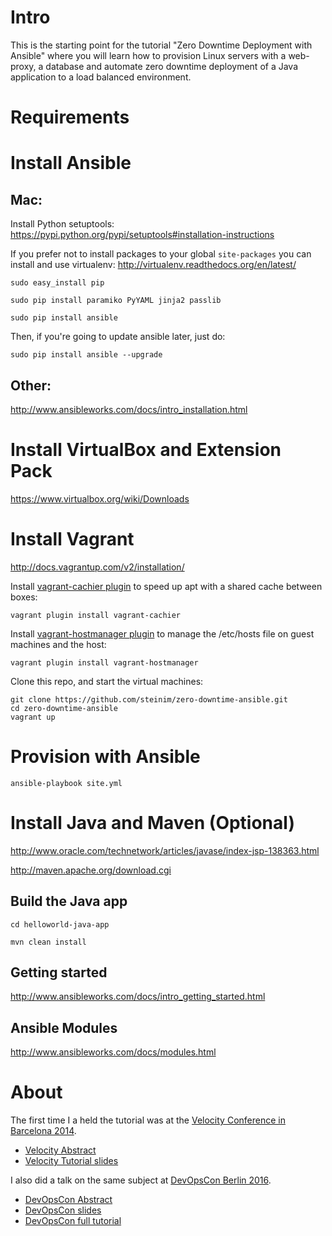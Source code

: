 # Intro

This is the starting point for the tutorial "Zero Downtime Deployment with Ansible" where you will learn how to provision Linux servers with a web-proxy, a database and automate zero downtime deployment of a Java application to a load balanced environment.

# Requirements

Install Ansible
=============

Mac:
----
Install Python setuptools: https://pypi.python.org/pypi/setuptools#installation-instructions

If you prefer not to install packages to your global `site-packages` you can install and use virtualenv: http://virtualenv.readthedocs.org/en/latest/

```sudo easy_install pip```

```sudo pip install paramiko PyYAML jinja2 passlib```

```sudo pip install ansible```

Then, if you're going to update ansible later, just do:

```sudo pip install ansible --upgrade```

Other:
------
http://www.ansibleworks.com/docs/intro_installation.html

Install VirtualBox and Extension Pack
======================================
https://www.virtualbox.org/wiki/Downloads

Install Vagrant
===============
http://docs.vagrantup.com/v2/installation/

Install [vagrant-cachier plugin](https://github.com/fgrehm/vagrant-cachier) to speed up apt with a shared cache between boxes:

```vagrant plugin install vagrant-cachier```

Install [vagrant-hostmanager plugin](https://github.com/smdahlen/vagrant-hostmanager) to manage the /etc/hosts file on guest machines and the host:

```vagrant plugin install vagrant-hostmanager```

Clone this repo, and start the virtual machines:

```
git clone https://github.com/steinim/zero-downtime-ansible.git
cd zero-downtime-ansible
vagrant up
```

Provision with Ansible
=======================
```ansible-playbook site.yml```

Install Java and Maven (Optional)
======================
http://www.oracle.com/technetwork/articles/javase/index-jsp-138363.html

http://maven.apache.org/download.cgi

Build the Java app
------------------
```cd helloworld-java-app```

```mvn clean install```

Getting started
----------------
http://www.ansibleworks.com/docs/intro_getting_started.html

Ansible Modules
----------------
http://www.ansibleworks.com/docs/modules.html

# About

The first time I a held the tutorial was at the [Velocity Conference in Barcelona 2014](http://conferences.oreilly.com/velocity/velocityeu2014/).

* [Velocity Abstract](http://velocityconf.com/velocityeu2014/public/schedule/detail/37017)
* [Velocity Tutorial slides](http://steinim.github.io/slides/zero-downtime-ansible)

I also did a talk on the same subject at [DevOpsCon Berlin 2016](http://devopsconference.de/).

* [DevOpsCon Abstract](http://devopsconference.de/session/zero-downtime-deployment-with-ansible/)
* [DevOpsCon slides](http://steinim.github.io/slides/devopscon/zero-downtime-ansible/)
* [DevOpsCon full tutorial](http://steinim.github.io/slides/devopscon/zero-downtime-ansible/tutorial.html)
